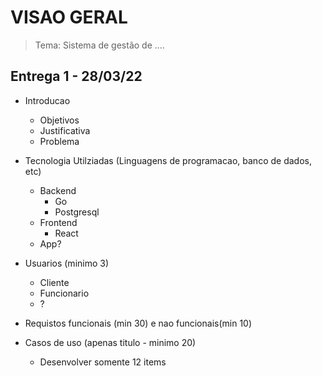 # VISAO GERAL 

> Tema: Sistema de gestão de ....

## Entrega 1 - 28/03/22
- Introducao 
  - Objetivos
  - Justificativa
  - Problema

- Tecnologia Utilziadas (Linguagens de programacao, banco de dados, etc)
  - Backend
    - Go
    - Postgresql
  - Frontend
    - React
  - App?

- Usuarios (minimo 3)
  - Cliente
  - Funcionario
  - ?

- Requistos funcionais (min 30) e nao funcionais(min 10)
- Casos de uso (apenas titulo - minimo 20)
  - Desenvolver somente 12 items



